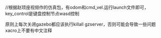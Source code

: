 //根据赵顼座视频作的仿真包，有odom和cmd_vel.运行launch文件即可，key_control是键盘控制节点wasd控制 

原则上每次关闭gazebo都应该执行killall gzserver，否则可能会导致一些问题
xacro上不要有中文注释
